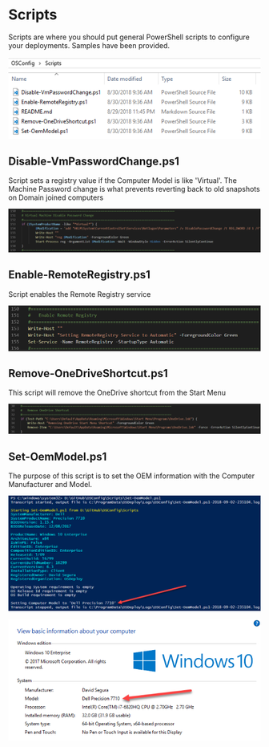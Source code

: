 # Scripts

Scripts are where you should put general PowerShell scripts to configure your deployments.  Samples have been provided.

![](../../../.gitbook/assets/2018-09-02_23-47-54.png)

## Disable-VmPasswordChange.ps1

Script sets a registry value if the Computer Model is like 'Virtual'.  The Machine Password change is what prevents reverting back to old snapshots on Domain joined computers

![](../../../.gitbook/assets/2018-09-03_0-00-56.png)

## Enable-RemoteRegistry.ps1

Script enables the Remote Registry service

![](../../../.gitbook/assets/2018-09-02_23-59-22.png)

## Remove-OneDriveShortcut.ps1

This script will remove the OneDrive shortcut from the Start Menu

![](../../../.gitbook/assets/2018-09-02_23-57-50.png)

## Set-OemModel.ps1

The purpose of this script is to set the OEM information with the Computer Manufacturer and Model.

![Script Processing](../../../.gitbook/assets/2018-09-02_23-51-24.png)

![Script Results](../../../.gitbook/assets/2018-09-02_23-55-52.png)





